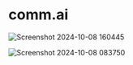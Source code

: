# comm.ai

![Screenshot 2024-10-08 160445](https://github.com/user-attachments/assets/a066b803-5fec-44ce-bb67-3053feb6c298)

![Screenshot 2024-10-08 083750](https://github.com/user-attachments/assets/184c515e-8527-4bca-9470-5d5711c29fa7)
